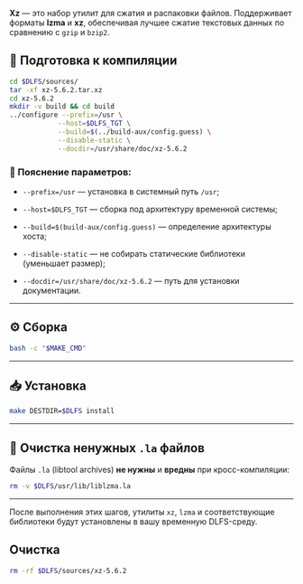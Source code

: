 **Xz** — это набор утилит для сжатия и распаковки файлов. Поддерживает форматы **lzma** и **xz**, обеспечивая лучшее сжатие текстовых данных по сравнению с `gzip` и `bzip2`.

## 🔧 Подготовка к компиляции

```bash
cd $DLFS/sources/
tar -xf xz-5.6.2.tar.xz 
cd xz-5.6.2
mkdir -v build && cd build
../configure --prefix=/usr \
            --host=$DLFS_TGT \
            --build=$(../build-aux/config.guess) \
            --disable-static \
            --docdir=/usr/share/doc/xz-5.6.2
```

### 📌 Пояснение параметров:

- `--prefix=/usr` — установка в системный путь `/usr`;
    
- `--host=$DLFS_TGT` — сборка под архитектуру временной системы;
    
- `--build=$(build-aux/config.guess)` — определение архитектуры хоста;
    
- `--disable-static` — не собирать статические библиотеки (уменьшает размер);
    
- `--docdir=/usr/share/doc/xz-5.6.2` — путь для установки документации.
    

---

## ⚙️ Сборка

```bash
bash -c "$MAKE_CMD"
```

---

## 📥 Установка

```bash
make DESTDIR=$DLFS install
```

---

## 🧹 Очистка ненужных `.la` файлов

Файлы `.la` (libtool archives) **не нужны** и **вредны** при кросс-компиляции:

```bash
rm -v $DLFS/usr/lib/liblzma.la
```

---

После выполнения этих шагов, утилиты `xz`, `lzma` и соответствующие библиотеки будут установлены в вашу временную DLFS-среду.

## Очистка

```bash
rm -rf $DLFS/sources/xz-5.6.2
```
